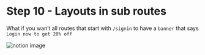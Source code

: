 # Step 10 - Layouts in sub routes

What if you wan’t all routes that start with `/signin` to have a `banner` that says `Login now to get 20% off`

![notion image](https://www.notion.so/image/https%3A%2F%2Fprod-files-secure.s3.us-west-2.amazonaws.com%2F085e8ad8-528e-47d7-8922-a23dc4016453%2F304efd02-9d69-4b1a-95c5-f3d8bac5effb%2FScreenshot_2024-03-02_at_3.59.43_PM.png?table=block&id=9b26408a-59f9-45c3-ad19-0c28629c75c8&cache=v2)